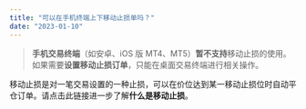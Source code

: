 ```yaml
---
title: "可以在手机终端上下移动止损单吗？"
date: "2023-01-10"
---
```


> **手机交易终端**（如安卓、iOS 版 MT4、MT5）**暂不支持**移动止损的使用。 如果需要**设置移动止损订单**，只能在桌面交易终端进行相关操作。

移动止损是对一笔交易设置的一种止损，可以在价位达到某一移动止损位时自动平仓订单。请点击此链接进一步了解**什么是移动止损**。
